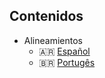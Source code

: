 

## Contenidos

  - Alineamientos
    - 🇦🇷 [Español](es/alignment.md)
    - 🇧🇷 [Portugês](pt/alignment.md)
